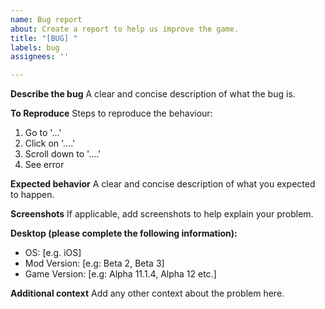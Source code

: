 ```yaml
---
name: Bug report
about: Create a report to help us improve the game.
title: "[BUG] "
labels: bug
assignees: ''

---
```


**Describe the bug**
A clear and concise description of what the bug is.

**To Reproduce**
Steps to reproduce the behaviour:
<!--- this is an example --->
1. Go to '...'
2. Click on '....'
3. Scroll down to '....'
4. See error

**Expected behavior**
A clear and concise description of what you expected to happen.

**Screenshots**
If applicable, add screenshots to help explain your problem.

**Desktop (please complete the following information):**
 - OS: [e.g. iOS]
 - Mod Version: [e.g: Beta 2, Beta 3]
 - Game Version: [e.g: Alpha 11.1.4, Alpha 12 etc.]

**Additional context**
Add any other context about the problem here.

